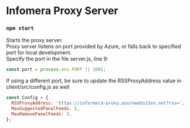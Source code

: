 # Infomera Proxy Server

### `npm start`

Starts the proxy server.<br>
Proxy server listens on port provided by Azure, or falls back to specified port for local development.<br>
Specify the port in the file server.js, line 9: <br>
```javascript
const port = process.env.PORT || 3001;
```

If using a different port, be sure to update the RSSProxyAddress value in client/src/config.js as well<br>

```javascript
const Config = {
  RSSProxyAddress: 'https://informera-proxy.azurewebsites.net?rss=',
  MaxSuggestedPanelFeeds: 5,
  MaxRemovePanelFeeds: 5,
};
```